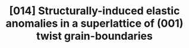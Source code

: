 ---
title: "[014] Structurally-induced elastic anomalies in a superlattice of (001) twist grain-boundaries"
collection: publications
permalink: /publication/00014
citation: 'D. Wolf and J. F. Lutsko, &quot;Structurally-induced elastic anomalies in a superlattice of (001) twist grain-boundaries&quot;, <i>Journal of Materials Research</i>, <strong>4</strong>, 1427 (1989)'
---